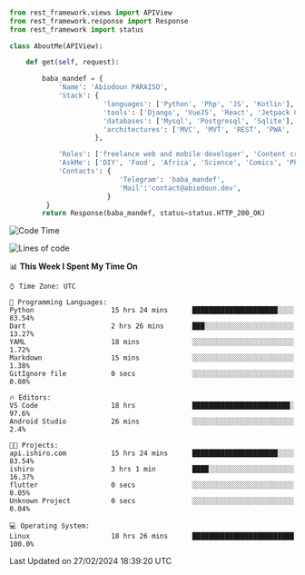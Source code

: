 ###
```python
from rest_framework.views import APIView
from rest_framework.response import Response
from rest_framework import status

class AboutMe(APIView):

    def get(self, request):

        baba_mandef = {
            'Name': 'Abiodoun PARAISO',
            'Stack': {
                       'languages': ['Python', 'Php', 'JS', 'Kotlin'],
                       'tools': ['Django', 'VueJS', 'React', 'Jetpack Compose'],
                       'databases': ['Mysql', 'Postgresql', 'Sqlite'],
                       'architectures': ['MVC', 'MVT', 'REST', 'PWA', 'SPA', 'MicroServices']
                     },

            'Roles': ['freelance web and mobile developer', 'Content creator', 'Teacher', 'Mentor'],
            'AskMe': ['DIY', 'Food', 'Africa', 'Science', 'Comics', 'Photography', 'Tech', 'Programming'],
            'Contacts': {
                           'Telegram': 'baba_mandef',
                           'Mail':'contact@abiodoun.dev',
                        }
         }
        return Response(baba_mandef, status=status.HTTP_200_OK)

```                    

<!--START_SECTION:waka-->
![Code Time](http://img.shields.io/badge/Code%20Time-956%20hrs%2042%20mins-blue)

![Lines of code](https://img.shields.io/badge/From%20Hello%20World%20I%27ve%20Written-267%20Thousand%20lines%20of%20code-blue)

📊 **This Week I Spent My Time On** 

```text
⌚︎ Time Zone: UTC

💬 Programming Languages: 
Python                   15 hrs 24 mins      █████████████████████░░░░   83.54% 
Dart                     2 hrs 26 mins       ███░░░░░░░░░░░░░░░░░░░░░░   13.27% 
YAML                     18 mins             ░░░░░░░░░░░░░░░░░░░░░░░░░   1.72% 
Markdown                 15 mins             ░░░░░░░░░░░░░░░░░░░░░░░░░   1.38% 
GitIgnore file           0 secs              ░░░░░░░░░░░░░░░░░░░░░░░░░   0.08%

🔥 Editors: 
VS Code                  18 hrs              ████████████████████████░   97.6% 
Android Studio           26 mins             ░░░░░░░░░░░░░░░░░░░░░░░░░   2.4%

🐱‍💻 Projects: 
api.ishiro.com           15 hrs 24 mins      █████████████████████░░░░   83.54% 
ishiro                   3 hrs 1 min         ████░░░░░░░░░░░░░░░░░░░░░   16.37% 
flutter                  0 secs              ░░░░░░░░░░░░░░░░░░░░░░░░░   0.05% 
Unknown Project          0 secs              ░░░░░░░░░░░░░░░░░░░░░░░░░   0.04%

💻 Operating System: 
Linux                    18 hrs 26 mins      █████████████████████████   100.0%

```


 Last Updated on 27/02/2024 18:39:20 UTC
<!--END_SECTION:waka-->
